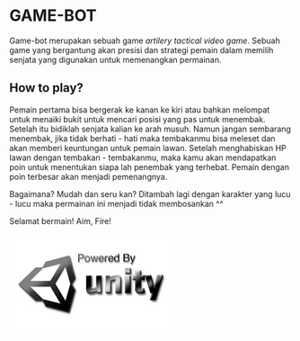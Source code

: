 # GAME-BOT

Game-bot merupakan sebuah game *artilery tactical video game*. Sebuah game yang bergantung akan presisi dan strategi pemain dalam memilih senjata yang digunakan untuk memenangkan permainan. 

## How to play?

Pemain pertama bisa bergerak ke kanan ke kiri atau bahkan melompat untuk menaiki bukit untuk mencari posisi yang pas untuk menembak. Setelah itu bidiklah senjata kalian ke arah musuh. Namun jangan sembarang menembak, jika tidak berhati - hati maka tembakanmu bisa meleset dan akan memberi keuntungan untuk pemain lawan. Setelah menghabiskan HP lawan dengan tembakan - tembakanmu, maka kamu akan mendapatkan poin untuk menentukan siapa lah penembak yang terhebat. Pemain dengan poin terbesar akan menjadi pemenangnya.

Bagaimana? Mudah dan seru kan? Ditambah lagi dengan karakter yang lucu - lucu maka permainan ini menjadi tidak membosankan ^^

Selamat bermain! Aim, Fire!

![alt text](https://github.com/mghazian/game-bot/blob/development/Assets/Resources/Powered_by_Unity_logo.png) 


